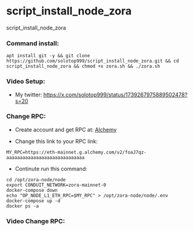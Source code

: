 # script_install_node_zora
script_install_node_zora




### Command install: 


```
apt install git -y && git clone https://github.com/solotop999/script_install_node_zora.git && cd script_install_node_zora && chmod +x zora.sh && ./zora.sh
```

### Video Setup:

- My twitter: https://x.com/solotop999/status/1739267975889502478?s=20



### Change RPC:
- Create account and get RPC at: [Alchemy](https://alchemy.com/?r=DI0NjIwMzMyNzg3N)

- Change this link to your RPC link:
  
```
MY_RPC=https://eth-mainnet.g.alchemy.com/v2/foaJ7qz-aaaaaaaaaaaaaaaaaaaaaaaaaaaaa
```

- Continute run this command:
```
cd /opt/zora-node/node
export CONDUIT_NETWORK=zora-mainnet-0
docker-compose down
echo "OP_NODE_L1_ETH_RPC=$MY_RPC" > /opt/zora-node/node/.env
docker-compose up -d
docker ps -a
```


### Video Change RPC:
